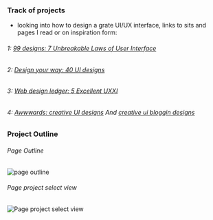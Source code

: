 ### Track of projects
* looking into how to design a grate UI/UX interface, links to sits and pages I read or on inspiration form:
###### 1: [99 designs: 7 Unbreakable Laws of User Interface](https://99designs.com/blog/tips/7-unbreakable-laws-of-user-interface-design/)
###### 2: [Design your way: 40 UI designs](http://www.designyourway.net/drb/user-interface-design-inspiration-40-ui-design-examples/)
###### 3: [Web design ledger: 5 Excellent UXXI](https://webdesignledger.com/5-excellent-examples-great-uxui-2017/)
###### 4: [Awwwards: creative UI designs](https://www.awwwards.com/creative-ui-design-examples-for-great-ux.html) And [creative ui bloggin designs](https://www.awwwards.com/websites/?award=nominees&categories=blogging)


### Project Outline
###### Page Outline
![page outline](project-planning/page-outline.jpg)
###### Page project select view
![Page project select view](project-planning/page-project-select-view.jpg)
